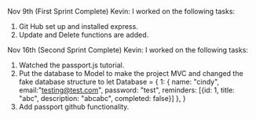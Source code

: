 Nov 9th (First Sprint Complete)
Kevin:
I worked on the following tasks:
1. Git Hub set up and installed express.
2. Update and Delete functions are added.

Nov 16th (Second Sprint Complete)
Kevin:
I worked on the following tasks:
1. Watched the passport.js tutorial.
2. Put the database to Model to make the project MVC and changed the fake database structure to 
    let Database = {
        1: {
        name: "cindy",
        email:"testing@test.com",
        password: "test",
        reminders: [{id: 1, title: "abc", description: "abcabc", completed: false}]
        },
    }
3. Add passport github functionality.